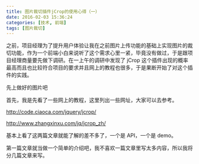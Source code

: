 ```yaml
---
title: 图片裁切插件jCrop的使用心得（一）
date: 2016-02-03 15:36:24
categories: [技术, 前端]
tags: [图片裁切]
---
```


之前，项目经理为了提升用户体验让我在之前图片上传功能的基础上实现图片的裁切功能，作为一个前端小白来说听了这个需求心里一紧，毕竟没有做过，于是跟项目经理商量要先做下调研。在一上午的调研中发现了 jCrop 这个插件出现的概率最高而且也比较符合项目的要求并且网上的教程也很多，于是果断开始了对这个插件的实践。

<!-- more -->

先上做好的图片吧

首先，我是先看了一些网上的教程，这里列出一些网址，大家可以去参考。

http://code.ciaoca.com/jquery/jcrop/

http://www.zhangxinxu.com/jq/jcrop_zh/

基本上看了这两篇文章就能了解的差不多了，一个是 API，一个是 demo。

第一篇文章就当做一个简单的介绍吧，我不喜欢一篇文章里写太多内容，所以我将分几篇文章来写。
